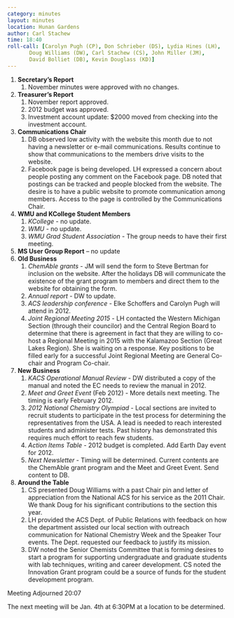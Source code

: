 ```yaml
---
category: minutes
layout: minutes
location: Hunan Gardens
author: Carl Stachew
time: 18:40
roll-call: [Carolyn Pugh (CP), Don Schrieber (DS), Lydia Hines (LH),
	   Doug Williams (DW), Carl Stachew (CS), John Miller (JM),
	   David Bolliet (DB), Kevin Douglass (KD)]
---
```


1. **Secretary’s Report**
   1. November minutes were approved with no changes.
2. **Treasurer’s Report**
   1. November report approved.
   2. 2012 budget was approved.
   3. Investment account update: $2000 moved from checking into the investment account. 
3. **Communications Chair**
   1. DB observed low activity with the website this month due to not having a newsletter or e-mail communications. Results continue to show that communications to the members drive visits to the website.
   2. Facebook page is being developed. LH expressed a concern about people posting any comment on the Facebook page. DB noted that postings can be tracked and people blocked from the website. The desire is to have a public website to promote communication among members. Access to the page is controlled by the Communications Chair.
4. **WMU and KCollege Student Members**
   1. *KCollege* - no update.
   2. *WMU* - no update.
   3. *WMU Grad Student Association* - The group needs to have their first meeting.
5. **MS User Group Report** – no update
6. **Old Business**
   1. *ChemAble grants* - JM will send the form to Steve Bertman for inclusion on the website. After the holidays DB will communicate the existence of the grant program to members and direct them to the website for obtaining the form.
   2. *Annual report* - DW to update.
   3. *ACS leadership conference* - Elke Schoffers and Carolyn Pugh will attend in 2012.
   4. *Joint Regional Meeting 2015* - LH contacted the Western Michigan Section (through their councilor) and the Central Region Board to determine that there is agreement in fact that they are willing to co-host a Regional Meeting in 2015 with the Kalamazoo Section (Great Lakes Region). She is waiting on a response. Key positions to be filled early for a successful Joint Regional Meeting are General Co-chair and Program Co-chair.
7. **New Business**
   1. *KACS Operational Manual Review* - DW distributed a copy of the manual and noted the EC needs to review the manual in 2012.
   2. *Meet and Greet Event* (Feb 2012) - More details next meeting. The timing is early February 2012.
   3. *2012 National Chemistry Olympiad* - Local sections are invited to recruit students to participate in the test process for determining the representatives from the USA. A lead is needed to reach interested students and administer tests. Past history has demonstrated this requires much effort to reach few students.
   4. *Action Items Table* - 2012 budget is completed. Add Earth Day event for 2012.
   5. *Next Newsletter* - Timing will be determined. Current contents are the ChemAble grant program and the Meet and Greet Event. Send content to DB.
8. **Around the Table**
   1. CS presented Doug Williams with a past Chair pin and letter of appreciation from the National ACS for his service as the 2011 Chair. We thank Doug for his significant contributions to the section this year.
   2. LH provided the ACS Dept. of Public Relations with feedback on how the department assisted our local section with outreach communication for National Chemistry Week and the Speaker Tour events. The Dept. requested our feedback to justify its mission.
   3. DW noted the Senior Chemists Committee that is forming desires to start a program for supporting undergraduate and graduate students with lab techniques, writing and career development. CS noted the Innovation Grant program could be a source of funds for the student development program.

Meeting Adjourned 20:07

The next meeting will be Jan. 4th at 6:30PM at a location to be determined.
